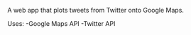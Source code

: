 A web app that plots tweets from Twitter onto Google Maps.

Uses:
        -Google Maps API
        -Twitter API

